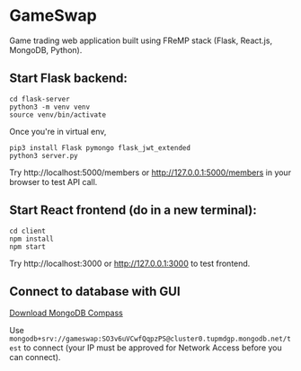# GameSwap

Game trading web application built using FReMP stack (Flask, React.js, MongoDB, Python).

## Start Flask backend:
```
cd flask-server
python3 -m venv venv
source venv/bin/activate
```

Once you're in virtual env,
```
pip3 install Flask pymongo flask_jwt_extended
python3 server.py
```
Try http://localhost:5000/members or http://127.0.0.1:5000/members in your browser to test API call.

## Start React frontend (do in a new terminal):
```
cd client
npm install
npm start
```
Try http://localhost:3000 or http://127.0.0.1:3000 to test frontend.

## Connect to database with GUI
[Download MongoDB Compass](https://www.mongodb.com/try/download/compass)

Use `mongodb+srv://gameswap:SO3v6uVCwfQqpzPS@cluster0.tupmdgp.mongodb.net/test` to connect (your IP must be approved for Network Access before you can connect).
